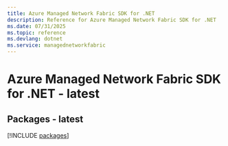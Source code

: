 ```yaml
---
title: Azure Managed Network Fabric SDK for .NET
description: Reference for Azure Managed Network Fabric SDK for .NET
ms.date: 07/31/2025
ms.topic: reference
ms.devlang: dotnet
ms.service: managednetworkfabric
---
```

# Azure Managed Network Fabric SDK for .NET - latest
## Packages - latest
[!INCLUDE [packages](managed-network-fabric-index.md)]